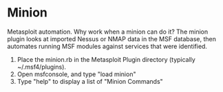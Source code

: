 # Minion
Metasploit automation. Why work when a minion can do it? The minion plugin looks at imported Nessus or NMAP data in the MSF database, then automates running MSF modules against services that were identified.

1) Place the minion.rb in the Metasploit Plugin directory (typically ~/.msf4/plugins).
2) Open msfconsole, and type "load minion"
3) Type "help" to display a list of "Minion Commands"
